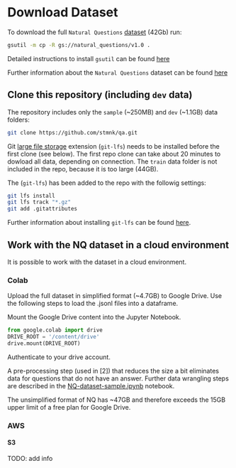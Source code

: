 # Download Dataset

To download the full `Natural Questions` [dataset](https://ai.google.com/research/NaturalQuestions/download) (42Gb) run:
```bash
gsutil -m cp -R gs://natural_questions/v1.0 .
```
Detailed instructions to install `gsutil` can be found [here](https://cloud.google.com/storage/docs/gsutil_install)

Further information about the `Natural Questions` dataset can be found [here](https://ai.google.com/research/NaturalQuestions/dataset)

## Clone this repository (including `dev` data)

The repository includes only the `sample` (~250MB) and `dev` (~1.1GB) data folders:

```bash
git clone https://github.com/stmnk/qa.git
```
Git [large file storage](https://git-lfs.github.com/) extension (`git-lfs`) needs to be installed before the first clone (see below). The first repo clone can take about 20 minutes to dowload all data, depending on connection. The `train` data folder is not included in the repo, because it is too large (44GB).

The (`git-lfs`) has been added to the repo with the followig settings:

```bash
git lfs install
git lfs track "*.gz"
git add .gitattributes
```

Further information about installing `git-lfs` can be found [here](https://git-lfs.github.com/). 

## Work with the NQ dataset in a cloud environment

It is possible to work with the dataset in a cloud environment.

### Colab 

Upload the full dataset in simplified format (~4.7GB) to Google Drive. Use the following steps to load the .jsonl files into a dataframe. 

Mount the Google Drive content into the Jupyter Notebook.

```python
from google.colab import drive
DRIVE_ROOT = '/content/drive'
drive.mount(DRIVE_ROOT)
```
Authenticate to your drive account.

A pre-processing step (used in [2]) that reduces the size a bit eliminates data for questions that do not have an answer. Further data wrangling steps are described in the [NQ-dataset-sample.ipynb](sample/NQ-dataset-sample.ipynb) notebook.

The unsimplified format of NQ has ~47GB and therefore exceeds the 15GB upper limit of a free plan for Google Drive. 

### AWS

#### S3

TODO: add info